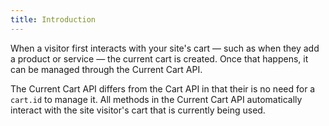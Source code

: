 ```yaml
---
title: Introduction
---
```


When a visitor first interacts with your site's cart — such as when they add a product or service — the current cart is created. Once that happens, it can be managed through the Current Cart API.

The Current Cart API differs from the Cart API in that their is no need for a `cart.id` to manage it. All methods in the Current Cart API automatically interact with the site visitor's cart that is currently being used.